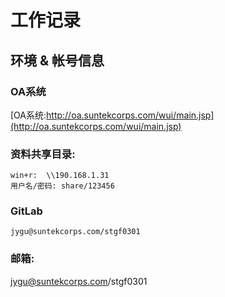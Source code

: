 # 工作记录


## 环境 & 帐号信息

### OA系统
  [OA系统:http://oa.suntekcorps.com/wui/main.jsp](http://oa.suntekcorps.com/wui/main.jsp)
 
### 资料共享目录:
	win+r:	\\190.168.1.31 
	用户名/密码: share/123456


### GitLab
    jygu@suntekcorps.com/stgf0301


### 邮箱:
jygu@suntekcorps.com/stgf0301